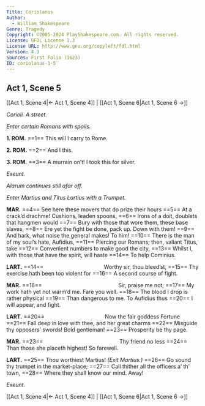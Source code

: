 ```yaml
---
Title: Coriolanus
Author: 
  - William Shakespeare
Genre: Tragedy
Copyright: ©2005-2024 PlayShakespeare.com. All rights reserved.
License: GFDL License 1.3
License URL: http://www.gnu.org/copyleft/fdl.html
Version: 4.3
Sources: First Folio (1623)
ID: coriolanus-1-5
---
```


## Act 1, Scene 5
[[Act 1, Scene 4|← Act 1, Scene 4]] | [[Act 1, Scene 6|Act 1, Scene 6 →]]

*Corioli. A street.*

*Enter certain Romans with spoils.*

**1. ROM.**
==1== This will I carry to Rome.

**2. ROM.**
==2== And I this.

**3. ROM.**
==3== A murrain on’t! I took this for silver.

*Exeunt.*

*Alarum continues still afar off.*

*Enter Martius and Titus Lartius with a Trumpet.*

**MAR.**
==4== See here these movers that do prize their hours
==5== At a crack’d drachme! Cushions, leaden spoons,
==6== Irons of a doit, doublets that hangmen would
==7== Bury with those that wore them, these base slaves,
==8== Ere yet the fight be done, pack up. Down with them!
==9== And hark, what noise the general makes! To him!
==10== There is the man of my soul’s hate, Aufidius,
==11== Piercing our Romans; then, valiant Titus, take
==12== Convenient numbers to make good the city,
==13== Whilst I, with those that have the spirit, will haste
==14== To help Cominius.

**LART.**
==14==            Worthy sir, thou bleed’st,
==15== Thy exercise hath been too violent for
==16== A second course of fight.

**MAR.**
==16==               Sir, praise me not;
==17== My work hath yet not warm’d me. Fare you well.
==18== The blood I drop is rather physical
==19== Than dangerous to me. To Aufidius thus
==20== I will appear, and fight.

**LART.**
==20==            Now the fair goddess Fortune
==21== Fall deep in love with thee, and her great charms
==22== Misguide thy opposers’ swords! Bold gentleman!
==23== Prosperity be thy page.

**MAR.**
==23==               Thy friend no less
==24== Than those she placeth highest! So farewell.

**LART.**
==25== Thou worthiest Martius!
*(Exit Martius.)*
==26== Go sound thy trumpet in the market-place;
==27== Call thither all the officers a’ th’ town,
==28== Where they shall know our mind. Away!

*Exeunt.*

[[Act 1, Scene 4|← Act 1, Scene 4]] | [[Act 1, Scene 6|Act 1, Scene 6 →]]
